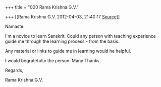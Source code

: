 +++
title = "000 Rama Krishna G.V."

+++
[[Rama Krishna G.V.	2012-04-03, 21:40:17 [Source](https://groups.google.com/g/samskrita/c/jzmA90bbVOQ)]]



Namaste.

  

I'm a novice to learn Sanskrit. Could any person with teaching experience guide me through the learning process - from the basis.

  

Any material or links to guide me in learning would he helpful.

  

I would begratefulto the person. Many Thanks.

  

Regards,

Rama Krishna G.V.  
  

